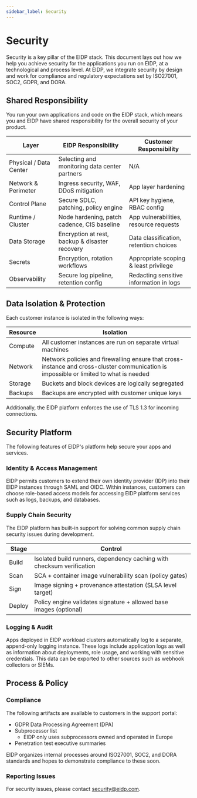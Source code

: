 ```yaml
---
sidebar_label: Security
---
```


# Security

Security is a key pillar of the EIDP stack. This document lays out how we help you achieve security for the applications you run on EIDP, at a technological and process level. At EIDP, we integrate security by design and work for compliance and regulatory expectations set by ISO27001, SOC2, GDPR, and DORA.

## Shared Responsibility

You run your own applications and code on the EIDP stack, which means you and EIDP have shared responsibility for the overall security of your product.

| Layer                  | EIDP Responsibility                            | Customer Responsibility                 |
| -----------------------|------------------------------------------------|-----------------------------------------|
| Physical / Data Center | Selecting and monitoring data center partners  | N/A                                     |
| Network & Perimeter    | Ingress security, WAF, DDoS mitigation         | App layer hardening                     |
| Control Plane          | Secure SDLC, patching, policy engine           | API key hygiene, RBAC config            |
| Runtime / Cluster      | Node hardening, patch cadence, CIS baseline    | App vulnerabilities, resource requests  |
| Data Storage           | Encryption at rest, backup & disaster recovery | Data classification, retention choices  |
| Secrets                | Encryption, rotation workflows                 | Appropriate scoping & least privilege   |
| Observability          | Secure log pipeline, retention config          | Redacting sensitive information in logs |

## Data Isolation & Protection

Each customer instance is isolated in the following ways:

| Resource | Isolation                                                   |
|----------|-------------------------------------------------------------|
| Compute  | All customer instances are run on separate virtual machines |
| Network  | Network policies and firewalling ensure that cross-instance and cross-cluster communication is impossible or limited to what is needed |
| Storage  | Buckets and block devices are logically segregated          |
| Backups  | Backups are encrypted with customer unique keys             |

Additionally, the EIDP platform enforces the use of TLS 1.3 for incoming connections.

## Security Platform

The following features of EIDP's platform help secure your apps and services.

### Identity & Access Management

EIDP permits customers to extend their own identity provider (IDP) into their EIDP instances through SAML and OIDC. Within instances, customers can choose role-based access models for accessing EIDP platform services such as logs, backups, and databases.

### Supply Chain Security

The EIDP platform has built-in support for solving common supply chain security issues during development.

| Stage  | Control                                                               |
| ------ | --------------------------------------------------------------------- |
| Build  | Isolated build runners, dependency caching with checksum verification |
| Scan   | SCA + container image vulnerability scan (policy gates)               |
| Sign   | Image signing + provenance attestation (SLSA level target)            |
| Deploy | Policy engine validates signature + allowed base images (optional)    |

### Logging & Audit

Apps deployed in EIDP workload clusters automatically log to a separate, append-only logging instance. These logs include application logs as well as information about deployments, role usage, and working with sensitive credentials. This data can be exported to other sources such as webhook collectors or SIEMs.

## Process & Policy

### Compliance

The following artifacts are available to customers in the support portal:

* GDPR Data Processing Agreement (DPA)
* Subprocessor list
  * EIDP only uses subprocessors owned and operated in Europe
* Penetration test executive summaries

EIDP organizes internal processes around ISO27001, SOC2, and DORA standards and hopes to demonstrate compliance to these soon.

### Reporting Issues

For security issues, please contact [security@eidp.com](mailto:security@eidp.com).
